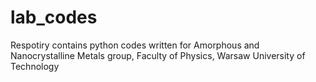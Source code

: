 # lab_codes
Respotiry contains python codes written for Amorphous and Nanocrystalline Metals group, Faculty of Physics, Warsaw University of Technology 
